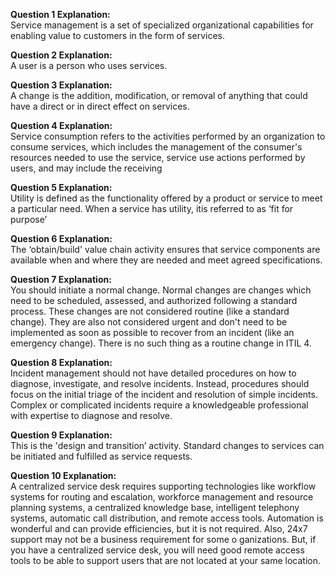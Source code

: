 **Question 1 Explanation:**
<br>
Service management is a set of specialized organizational capabilities for enabling value to customers in the form of services.

**Question 2 Explanation:**
<br>
A user is a person who uses services.

**Question 3 Explanation:**
<br>
A change is the addition, modification, or removal of anything that could have a direct or in direct effect on services.

**Question 4 Explanation:**
<br>
Service consumption refers to the activities performed by an organization to consume services, which includes the management of the consumer's resources needed to use the service, service use actions performed by users, and may include the receiving

**Question 5 Explanation:**
<br>
Utility is defined as the functionality offered by a product or service to meet a particular need. When a service has utility, itis referred to as ‘fit for purpose’

**Question 6 Explanation:**
<br>
The ‘obtain/build' value chain activity ensures that service components are available when and where they are needed and meet agreed specifications.

**Question 7 Explanation:**
<br>
You should initiate a normal change. Normal changes are changes which need to be scheduled, assessed, and authorized following a standard process. These changes are not considered routine (like a standard change). They are also not considered urgent and don't need to be implemented as soon as possible to recover from an incident (like an emergency change). There is no such thing as a routine change in ITIL 4.

**Question 8 Explanation:**
<br>
Incident management should not have detailed procedures on how to diagnose, investigate, and resolve incidents. Instead, procedures should focus on the initial triage of the incident and resolution of simple incidents. Complex or complicated incidents require a knowledgeable professional with expertise to diagnose and resolve.

**Question 9 Explanation:**
<br>
This is the 'design and transition’ activity. Standard changes to services can be initiated and fulfilled as service requests.

**Question 10 Explanation:**
<br>
A centralized service desk requires supporting technologies like workflow systems for routing and escalation, workforce management and resource planning systems, a centralized knowledge base, intelligent telephony systems, automatic call distribution, and remote access tools. Automation is wonderful and can provide efficiencies, but it is not required. Also, 24x7 support may not be a business requirement for some o ganizations. But, if you have a centralized service desk, you will need good remote access tools to be able to support users that are not located at your same location.


